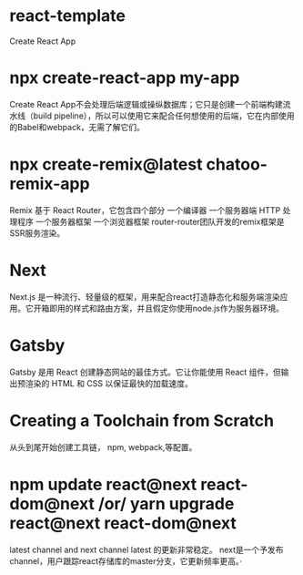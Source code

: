 # react-template
Create React App

# npx create-react-app my-app
Create React App不会处理后端逻辑或操纵数据库；它只是创建一个前端构建流水线（build pipeline），所以可以使用它来配合任何想使用的后端，它在内部使用的Babel和webpack，无需了解它们。

# npx create-remix@latest  chatoo-remix-app
Remix 基于 React Router，它包含四个部分
一个编译器
一个服务器端 HTTP 处理程序
一个服务器框架
一个浏览器框架
router-router团队开发的remix框架是SSR服务渲染。

# Next
Next.js 是一种流行、轻量级的框架，用来配合react打造静态化和服务端渲染应用。它开箱即用的样式和路由方案，并且假定你使用node.js作为服务器环境。

# Gatsby
Gatsby 是用 React 创建静态网站的最佳方式。它让你能使用 React 组件，但输出预渲染的 HTML 和 CSS 以保证最快的加载速度。

# Creating a Toolchain from Scratch
从头到尾开始创建工具链， npm, webpack,等配置。

# npm update react@next react-dom@next /or/ yarn upgrade react@next react-dom@next
latest channel and next channel
latest 的更新非常稳定。
next是一个予发布channel，用户跟踪react存储库的master分支，它更新频率更高。·
